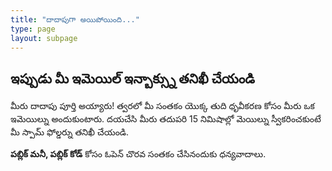 ```yaml
---
title: "దాదాపుగా అయిపోయింది..."
type: page
layout: subpage
---
```


## ఇప్పుడు మీ ఇమెయిల్ ఇన్బాక్స్ను తనిఖీ చేయండి

మీరు దాదాపు పూర్తి అయ్యారు! త్వరలో మీ సంతకం యొక్క తుది ధృవీకరణ కోసం మీరు ఒక ఇమెయిల్ను అందుకుంటారు. దయచేసి మీరు తదుపరి 15 నిమిషాల్లో మెయిల్ను స్వీకరించకుంటే మీ స్పామ్ ఫోల్డర్ను తనిఖీ చేయండి.

**పబ్లిక్ మనీ, పబ్లిక్ కోడ్** కోసం ఓపెన్ చొరవ సంతకం చేసినందుకు ధన్యవాదాలు.